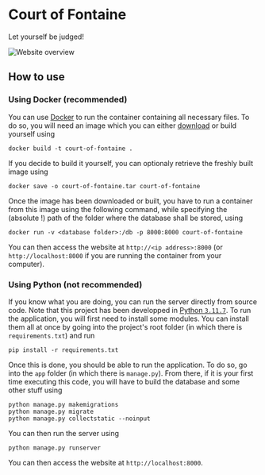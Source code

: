 # Court of Fontaine

Let yourself be judged!

![Website overview](https://github.com/SoleilVermeil/court-of-fontaine/assets/100100316/9cf40331-6113-49be-9b2e-40d34e3565e2)

## How to use

### Using Docker (recommended)

You can use [Docker](https://www.docker.com) to run the container containing all necessary files. To do so, you will need an image which you can either [download](https://github.com/SoleilVermeil/court-of-fontaine/releases/latest) or build yourself using
```
docker build -t court-of-fontaine .
```
If you decide to build it yourself, you can optionaly retrieve the freshly built image using
```
docker save -o court-of-fontaine.tar court-of-fontaine
```
Once the image has been downloaded or built, you have to run a container from this image using the following command, while specifying the (absolute !) path of the folder where the database shall be stored, using
```
docker run -v <database folder>:/db -p 8000:8000 court-of-fontaine
```

You can then access the website at `http://<ip address>:8000` (or `http://localhost:8000` if you are running the container from your computer).

### Using Python (not recommended)

If you know what you are doing, you can run the server directly from source code. Note that this project has been developped in [Python `3.11.7`](https://www.python.org/downloads/release/python-3117/). To run the application, you will first need to install some modules. You can install them all at once by going into the project's root folder (in which there is `requirements.txt`) and run
```
pip install -r requirements.txt
```
Once this is done, you should be able to run the application. To do so, go into the `app` folder (in which there is `manage.py`). From there, if it is your first time executing this code, you will have to build the database and some other stuff using
```
python manage.py makemigrations
python manage.py migrate
python manage.py collectstatic --noinput
```
You can then run the server using
```
python manage.py runserver
```
You can then access the website at `http://localhost:8000`.
